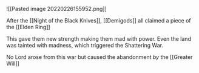 ![[Pasted image 20220226155952.png]]

After the [[Night of the Black Knives]], [[Demigods]] all claimed a piece of the [[Elden Ring]]

This gave them new strength making them mad with power. Even the land was tainted with madness, which triggered the Shattering War.

No Lord arose from this war but caused the abandonment *by* the [[Greater Will]]
